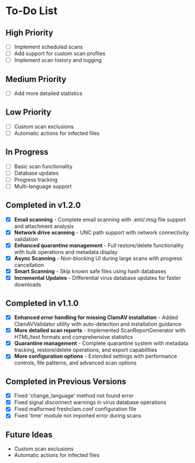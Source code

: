 # To-Do List

## High Priority

- [ ] Implement scheduled scans
- [ ] Add support for custom scan profiles
- [ ] Implement scan history and logging

## Medium Priority

- [ ] Add more detailed statistics

## Low Priority

- [ ] Custom scan exclusions
- [ ] Automatic actions for infected files

## In Progress

- [ ] Basic scan functionality
- [ ] Database updates
- [ ] Progress tracking
- [ ] Multi-language support

## Completed in v1.2.0

- [x] **Email scanning** - Complete email scanning with .eml/.msg file support and attachment analysis
- [x] **Network drive scanning** - UNC path support with network connectivity validation
- [x] **Enhanced quarantine management** - Full restore/delete functionality with bulk operations and metadata display
- [x] **Async Scanning** - Non-blocking UI during large scans with progress cancellation
- [x] **Smart Scanning** - Skip known safe files using hash databases
- [x] **Incremental Updates** - Differential virus database updates for faster downloads

## Completed in v1.1.0

- [x] **Enhanced error handling for missing ClamAV installation** - Added ClamAVValidator utility with auto-detection and installation guidance
- [x] **More detailed scan reports** - Implemented ScanReportGenerator with HTML/text formats and comprehensive statistics
- [x] **Quarantine management** - Complete quarantine system with metadata tracking, restore/delete operations, and export capabilities
- [x] **More configuration options** - Extended settings with performance controls, file patterns, and advanced scan options

## Completed in Previous Versions

- [x] Fixed 'change_language' method not found error
- [x] Fixed signal disconnect warnings in virus database operations
- [x] Fixed malformed freshclam.conf configuration file
- [x] Fixed 'time' module not imported error during scans

## Future Ideas

- Custom scan exclusions
- Automatic actions for infected files
